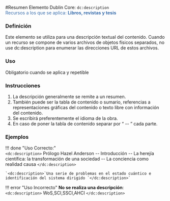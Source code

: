 #Resumen
Elemento Dublin Core: `dc:description`  
<span style="color:#3F72AF">Recursos a los que se aplica: __Libros, revistas y tesis__ </span>

### __Definición__
Este elemento se utiliza para una descripción textual del contenido. Cuando un recurso se compone de varios archivos de objetos físicos separados, no use dc:description para enumerar las direcciones URL de estos archivos. 

### __Uso__
Obligatorio cuando se aplica y repetible  

### __Instrucciones__  
1. La  descripción generalmente se remite a un resumen. 
2. También puede ser la tabla de contenido o sumario, referencias a representaciones gráficas del contenido o texto libre con información del contenido. 
3. Se escribirá preferentemente el idioma de la obra. 
4. En caso de poner la tabla de contenido separar por “ -- ” cada parte.

### __Ejemplos__

!!! done "Uso Correcto:"  
    `<dc:description>` Prólogo Hazel Anderson -- Introducción -- La herejía científica:  la transformación  de  una  sociedad --  La  conciencia  como  realidad causa `</dc:description>`   
      
    `<dc:description>`Una serie de problemas en el estado cuántico e identificación del sistema dirigido `</dc:description>`

!!! error "Uso Incorrecto"
    **No se realiza una descripción**:  
    `<dc:description>` WoS,SCI,SSCI,AHCI `</dc:description>`
